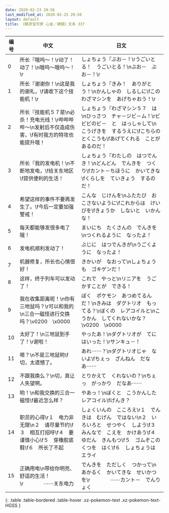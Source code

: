 ```yaml
---
date: 2020-02-23 20:56
last_modified_at: 2020-02-25 20:50
layout: default
title: 《精灵宝可梦 心金／魂银》文本 337
---
```

| 编号 | 中文 | 日文 |
| ---- | ---- | ---- |
| 0 | 所长『哦呜～！\r动了！动了！\n哦呜～哦呜～！\r | しょちょう『ぶお－！\rうごいとる！　うごいとる！\nぶお－　ぶお－！\r |
| 1 | 所长『谢谢你！\n这是我的谢礼，\f请收下这个技能机！\r | しょちょう『きみ！　ありがとう！\nかんしゃの　しるしに\fこの　わざマシンを　あげちゃおう！\r |
| 2 | 所长『技能机５７是\n必杀！充电光线！\r哔哔哔哔～\n发射后不仅造成伤害，\f有时我方的特攻也能提升哦！ | しょちょう『わざマシン５７　は\nひっさつ　チャ－ジビ－ム！\rビビビのビ－　と　はっしゃして\nこうげきを　するうえに\fこちらの　とくこうも\fあげてくれる　ことがあるのだ！ |
| 3 | 所长『我的发电机！\n不断地发电，\f给关东地区\f提供便利的生活！ | しょちょう『わたしの　はつでんき！\nどんどん　でんきを　つくり\fカント－ちほうに　かいてきな\fくらしを　ていきょう　するのだ！ |
| 4 | 希望这样的事件不要再发生了。\f今后一定要加强警戒！ | こんな　じけんを\nふたたび　おこさないように\fこれからは　けいびを\fきょうか　しないと　いかんな！ |
| 5 | 每天都能够发很多电了哦！ | まいにち　たくさんの　でんきを\nつくれるように　なったよ！ |
| 6 | 发电机顺利发动了！ | ぶじに　はつでんきが\nうごくように　なったよ！ |
| 7 | 机器修复，所长也心情很好！ | きかいが　なおって\nしょちょうも　ゴキゲンだ！ |
| 8 | 这样，终于列车可以发动了！ | これで　やっと\nリニアを　うごかすことが　できる！ |
| 9 | 我在收集距离呢！\n你有三地鼠吗？\r可以和我的\n三合一磁怪进行交换吗？\v0200　\x0000 | ぼく　ポケモン　あつめてるんだ！\nきみは　ダグトリオ　もってる？\rぼくの　レアコイルと\nこうかん　してくれないかな？\v0200　\x0000 |
| 10 | 太好了！\n三地鼠到手了！\r谢啦！ | やったあ！\nダグトリオが　てにはいった！\rサンキュ－！ |
| 11 | 嗯？\n不是三地鼠哟\f切，太遗憾了。 | あれ⋯⋯？\nダグトリオじゃ　ないよ\fちぇっ　ざんねん　だなあ⋯⋯ |
| 12 | 不跟我换么？\n切，真让人失望啊。 | とりかえて　くれないの？\nちぇっ　がっかり　だなあ⋯⋯ |
| 13 | 哟！\n和我交换的三合一磁怪\f最近怎么样？ | やあっ！\nぼくと　こうかんした　レアコイル\fげんき？ |
| 14 | 职员的心得\r１　电力非无限\n２　请尽量节约\f３　相互打招呼\f４　要谨慎小心\f５　穿橡胶底鞋\f６　所长了不起 | しょくいんの　こころえ\r１　でんきは　むげん　ではない\n２　いろいろと　せつやく　しよう\f３　みんなで　こえを　かけあう\f４　ゆだん　きんもつ\f５　ゴムぞこの　くつを　はく\f６　しょちょうは　エライ |
| 15 | 正确用电\n带给你明亮、舒适的生活！\r　　　　⋯⋯关东电力 | でんきを　ただしく　つかって\nあかるく　かいてきな　せいかつを\r　　　　⋯⋯カント－　でんりょく |
{: .table .table-bordered .table-hover .xz-pokemon-text .xz-pokemon-text-HGSS }